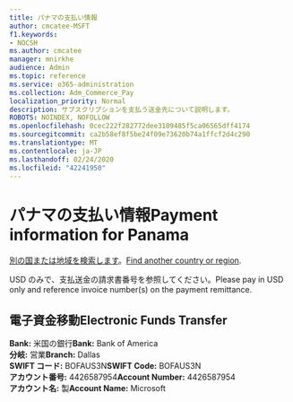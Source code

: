 ```yaml
---
title: パナマの支払い情報
author: cmcatee-MSFT
f1.keywords:
- NOCSH
ms.author: cmcatee
manager: mnirkhe
audience: Admin
ms.topic: reference
ms.service: o365-administration
ms.collection: Adm_Commerce_Pay
localization_priority: Normal
description: サブスクリプションを支払う送金先について説明します。
ROBOTS: NOINDEX, NOFOLLOW
ms.openlocfilehash: 0cec222f282772dee3109485f5ca06565dff4174
ms.sourcegitcommit: ca2b58ef8f5be24f09e73620b74a1ffcf2d4c290
ms.translationtype: MT
ms.contentlocale: ja-JP
ms.lasthandoff: 02/24/2020
ms.locfileid: "42241950"
---
```

# <a name="payment-information-for-panama"></a><span data-ttu-id="c9cbc-103">パナマの支払い情報</span><span class="sxs-lookup"><span data-stu-id="c9cbc-103">Payment information for Panama</span></span>

<span data-ttu-id="c9cbc-104">[別の国または地域を検索します](../billing-and-payments/pay-for-your-subscription.md)。</span><span class="sxs-lookup"><span data-stu-id="c9cbc-104">[Find another country or region](../billing-and-payments/pay-for-your-subscription.md).</span></span>

<span data-ttu-id="c9cbc-105">USD のみで、支払送金の請求書番号を参照してください。</span><span class="sxs-lookup"><span data-stu-id="c9cbc-105">Please pay in USD only and reference invoice number(s) on the payment remittance.</span></span>

## <a name="electronic-funds-transfer"></a><span data-ttu-id="c9cbc-106">電子資金移動</span><span class="sxs-lookup"><span data-stu-id="c9cbc-106">Electronic Funds Transfer</span></span>

<span data-ttu-id="c9cbc-107">**Bank:** 米国の銀行</span><span class="sxs-lookup"><span data-stu-id="c9cbc-107">**Bank:** Bank of America</span></span>   
<span data-ttu-id="c9cbc-108">**分岐:** 営業</span><span class="sxs-lookup"><span data-stu-id="c9cbc-108">**Branch:** Dallas</span></span>   
<span data-ttu-id="c9cbc-109">**SWIFT コード:** BOFAUS3N</span><span class="sxs-lookup"><span data-stu-id="c9cbc-109">**SWIFT Code:** BOFAUS3N</span></span>   
<span data-ttu-id="c9cbc-110">**アカウント番号:** 4426587954</span><span class="sxs-lookup"><span data-stu-id="c9cbc-110">**Account Number:** 4426587954</span></span>   
<span data-ttu-id="c9cbc-111">**アカウント名:** 製</span><span class="sxs-lookup"><span data-stu-id="c9cbc-111">**Account Name:** Microsoft</span></span>  